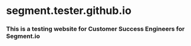 # segment.tester.github.io

### This is a testing website for Customer Success Engineers for Segment.io
